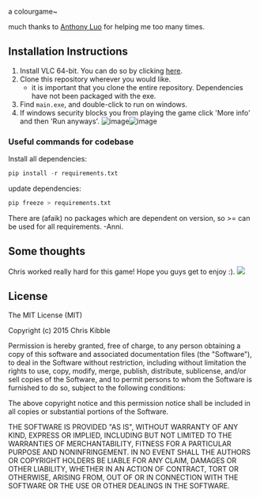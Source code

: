 a colourgame~

much thanks to [Anthony Luo](https://github.com/antholuo) for helping me too many times.

## Installation Instructions

1. Install VLC 64-bit. You can do so by clicking [here](https://get.videolan.org/vlc/3.0.16/win64/vlc-3.0.16-win64.exe).
2. Clone this repository wherever you would like.
    - it is important that you clone the entire repository. Dependencies have not been packaged with the exe.
3. Find `main.exe`, and double-click to run on windows.
4. If windows security blocks you from playing the game click 'More info' and then 'Run anyways'.
![image](https://user-images.githubusercontent.com/52107461/126377564-a232f23a-10ab-40e5-bd07-b351bda47d17.png)![image](https://user-images.githubusercontent.com/52107461/126377733-dadaeb99-c9f6-4032-ac65-60eb7829b0d2.png)


### Useful commands for codebase
Install all dependencies:
```python
pip install -r requirements.txt
```
update dependencies:
```python
pip freeze > requirements.txt
```

There are (afaik) no packages which are dependent on version, so >= can be used for all requirements. -Anni.

## Some thoughts
Chris worked really hard for this game! Hope you guys get to enjoy :).
![](https://d.newsweek.com/en/full/822411/pikachu-640x360-pokemon-anime.jpg?w=1600&h=1600&q=88&f=b65592079ef009b8b80897ddb8660b29)


## License
 
The MIT License (MIT)

Copyright (c) 2015 Chris Kibble

Permission is hereby granted, free of charge, to any person obtaining a copy of this software and associated documentation files (the "Software"), to deal in the Software without restriction, including without limitation the rights to use, copy, modify, merge, publish, distribute, sublicense, and/or sell copies of the Software, and to permit persons to whom the Software is furnished to do so, subject to the following conditions:

The above copyright notice and this permission notice shall be included in all copies or substantial portions of the Software.

THE SOFTWARE IS PROVIDED "AS IS", WITHOUT WARRANTY OF ANY KIND, EXPRESS OR IMPLIED, INCLUDING BUT NOT LIMITED TO THE WARRANTIES OF MERCHANTABILITY, FITNESS FOR A PARTICULAR PURPOSE AND NONINFRINGEMENT. IN NO EVENT SHALL THE AUTHORS OR COPYRIGHT HOLDERS BE LIABLE FOR ANY CLAIM, DAMAGES OR OTHER LIABILITY, WHETHER IN AN ACTION OF CONTRACT, TORT OR OTHERWISE, ARISING FROM, OUT OF OR IN CONNECTION WITH THE SOFTWARE OR THE USE OR OTHER DEALINGS IN THE SOFTWARE.
